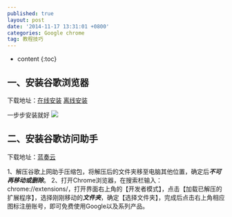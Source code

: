 ```yaml
---
published: true
layout: post
date: '2014-11-17 13:31:01 +0800'
categories: Google chrome
tag: 教程技巧
---
```


* content
{:toc}

## 一、安装谷歌浏览器

下载地址：[在线安装](https://www.google.com/intl/zh-CN_ALL/chrome/)  [离线安装](https://www.google.com/intl/en/chrome/?standalone=1)

一步步安装就好
![](https://www.google.com/chrome/static/images/heroes/browser_ntp.png)
## 二、安装谷歌访问助手
下载地址：[蓝奏云](https://www.lanzous.com/i5d1ydg)

1、解压谷歌上网助手压缩包，将解压后的文件夹移至电脑其他位置，确定后***不可再移动或删除***。
2、打开Chrome浏览器，在搜索栏输入：chrome://extensions/，打开界面右上角的【开发者模式】，点击【加载已解压的扩展程序】，选择刚刚移动的***文件夹***，确定【选择文件夹】，完成后点击右上角相应图标注册账号，即可免费使用Google以及系列产品。
